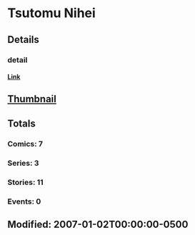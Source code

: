 # Tsutomu  Nihei 
## Details
### detail
#### [Link](http://marvel.com/comics/creators/606/tsutomu_nihei?utm_campaign=apiRef&utm_source=225578a89fc76f3d20fbffda5d17a88d)
## [Thumbnail](http://i.annihil.us/u/prod/marvel/i/mg/1/d0/4bc32ea7a9abd.jpg)
## Totals
### Comics: 7
### Series: 3
### Stories: 11
### Events: 0
## Modified: 2007-01-02T00:00:00-0500